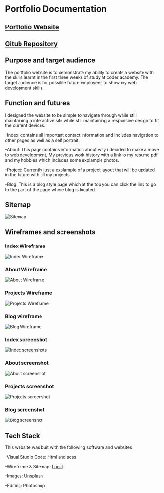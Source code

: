# Portfolio Documentation



## [Portfolio Website](https://lukewood-portfolio-t1a2)

## [Gitub Repository](https://github.com/luk3w00d/Portfolio)




## Purpose and target audience

The portfolio website is to demonstrate my ability to create a website with the skills learnt in the first three weeks of study at coder academy. The target audience is for possible future employees to show my web development skills.



## Function and futures

I designed the website to be simple to navigate through while still maintaining a interactive site
while still maintaining a responsive design to fit the current devices.

-Index: contains all important contact information and includes navigation to other pages as well as a self portrait.

-About: This page contains information about why i decided to make a move to web development, My previous work history with a link to my resume pdf and my hobbies which includes some explample photos.

-Project: Currently just a explample of a project layout that will be updated in the future with all my projects.

-Blog: This is a blog style page which at the top you can click the link to go to the part of the page where blog is located.



## Sitemap


![Sitemap](Docs/Portfolio-sitemap.png)

## Wireframes and screenshots 


### Index Wireframe

![Index Wireframe](Docs/Index-wire.png)

### About Wireframe

![About Wireframe](Docs/About-wire.png)

### Projects Wireframe

![Projects Wireframe](Docs/Project-wire.png)

### Blog wireframe

![Blog Wireframe](Docs/Blog-wire.png)



### Index screenshot

![Index screenshots](Docs/Index-screen.png)

### About screenshot

![About screenshot](Docs/About-screen.png)

### Projects screenshot

![Projects screenshot](Docs/Projects-screen.png)

### Blog screenshot

![Blog screenshot](Docs/Blogs-screen.png)


## Tech Stack

This website was buit with the following software and websites

-Visual Studio Code: Html and scss

-Wireframe & Sitemap: [Lucid](https://www.lucidchart.com)

-Images: [Unsplash](https://www.unsplash.com)

-Editing: Photoshop

